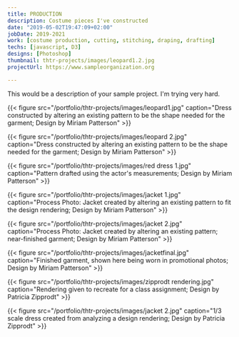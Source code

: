 ```yaml
---
title: PRODUCTION
description: Costume pieces I've constructed
date: "2019-05-02T19:47:09+02:00"
jobDate: 2019-2021
work: [costume production, cutting, stitching, draping, drafting]
techs: [javascript, D3]
designs: [Photoshop]
thumbnail: thtr-projects/images/leopard1.2.jpg
projectUrl: https://www.sampleorganization.org

---
```


This would be a description of your sample project. I'm trying very hard.

{{< figure src="/portfolio/thtr-projects/images/leopard1.jpg" caption="Dress constructed by altering an existing pattern to be the shape needed for the garment; Design by Miriam Patterson" >}}

{{< figure src="/portfolio/thtr-projects/images/leopard 2.jpg" caption="Dress constructed by altering an existing pattern to be the shape needed for the garment; Design by Miriam Patterson" >}}

{{< figure src="/portfolio/thtr-projects/images/red dress 1.jpg" caption="Pattern drafted using the actor's measurements; Design by Miriam Patterson" >}}

{{< figure src="/portfolio/thtr-projects/images/jacket 1.jpg" caption="Process Photo: Jacket created by altering an existing pattern to fit the design rendering; Design by Miriam Patterson" >}}

{{< figure src="/portfolio/thtr-projects/images/jacket 2.jpg" caption="Process Photo: Jacket created by altering an existing pattern; near-finished garment; Design by Miriam Patterson" >}}

{{< figure src="/portfolio/thtr-projects/images/jacketfinal.jpg" caption="Finished garment, shown here being worn in promotional photos; Design by Miriam Patterson" >}}

{{< figure src="/portfolio/thtr-projects/images/zipprodt rendering.jpg" caption="Rendering given to recreate for a class assignment; Design by Patricia Zipprodt" >}}

{{< figure src="/portfolio/thtr-projects/images/jacket 2.jpg" caption="1/3 scale dress created from analyzing a design rendering; Design by Patricia Zipprodt" >}}
